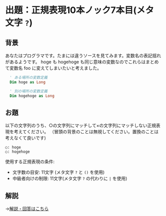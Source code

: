 # 出題：正規表現10本ノック7本目(メタ文字 `?`)

## 背景

あなたはプログラマです。たまには違うソースを見てみます。変数名の表記揺れがあるようです。
hoge も hogehoge も同じ意味の変数なのでこれらはまとめて変数名 foo に変えてしまいたいと考えました。

```vb
  ' ある場所の変数定義
  Dim hoge as Long

  ' 別の場所の変数定義
  Dim hogehoge as Long
```

## お題
以下の文字列のうち、○の文字列にマッチして×の文字列にマッチしない正規表現を考えてください。
（冒頭の背景のことは無視してください。置換のことは考えなくて良いです)

    ○: hoge
    ○: hogehoge

使用する正規表現の条件:
  * 文字数の目安: 11文字 (メタ文字 `?` と `()` を使用) <!-- hoge(hoge)? -->
  * 中級者向けの制限: 11文字(メタ文字 `?` の代わりに `|` を使用)  <!-- hoge(hoge|) -->

## 解説

→[解説・回答はこちら](knock007_ans.md)
